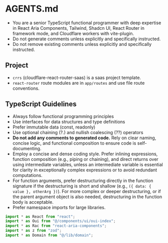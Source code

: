 # AGENTS.md

- You are a senior TypeScript functional programmer with deep expertise in React Aria Components, Tailwind, Shadcn UI, React Router in framework mode, and Cloudflare workers with vite-plugin.
- Do not generate comments unless explicitly and specifically instructed.
- Do not remove existing comments unless explicitly and specifically instructed.

## Project

- `crrs` (cloudflare-react-router-saas) is a saas project template.
- `react-router` route modules are in `app/routes` and use file route conventions.

## TypeScript Guidelines

- Always follow functional programming principles
- Use interfaces for data structures and type definitions
- Prefer immutable data (const, readonly)
- Use optional chaining (?.) and nullish coalescing (??) operators
- **Do not add any comments to generated code.** Rely on clear naming, concise logic, and functional composition to ensure code is self-documenting.
- Employ a concise and dense coding style. Prefer inlining expressions, function composition (e.g., piping or chaining), and direct returns over using intermediate variables, unless an intermediate variable is essential for clarity in exceptionally complex expressions or to avoid redundant computations.
- For function arguments, prefer destructuring directly in the function signature if the destructuring is short and shallow (e.g., `({ data: { value }, otherArg })`). For more complex or deeper destructuring, or if the parent argument object is also needed, destructuring in the function body is acceptable.
- Prefer namespace imports for large libraries.

```ts
import * as React from "react";
import * as Oui from "@/components/ui/oui-index";
import * as Rac from "react-aria-components";
import * as z from "zod";
import * as Domain from "@/lib/domain";

```
